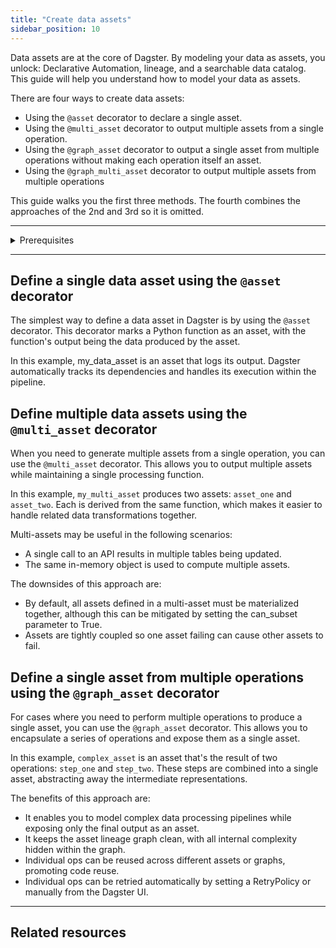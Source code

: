 ```yaml
---
title: "Create data assets"
sidebar_position: 10
---
```


Data assets are at the core of Dagster. By modeling your data as assets, you unlock: Declarative Automation, lineage, and a searchable data catalog. This guide will help you understand how to model your data as assets.

There are four ways to create data assets:

* Using the `@asset` decorator to declare a single asset.
* Using the `@multi_asset` decorator to output multiple assets from a single operation.
* Using the `@graph_asset` decorator to output a single asset from multiple operations without making each operation itself an asset.
* Using the `@graph_multi_asset` decorator to output multiple assets from multiple operations

This guide walks you the first three methods. The fourth combines the approaches of the 2nd and 3rd so it is omitted.

***

<details>
  <summary>Prerequisites</summary>

To follow the steps in this guide, you'll need:

* Dagster installed and a working project setup

</details>

***

## Define a single data asset using the `@asset` decorator

The simplest way to define a data asset in Dagster is by using the `@asset` decorator. This decorator marks a Python function as an asset, with the function's output being the data produced by the asset.

<CodeExample filePath="guides/data-assets/data-assets/asset_docorator.py" language="python" title="Using @dg.asset decorator" />

In this example, my\_data\_asset is an asset that logs its output. Dagster automatically tracks its dependencies and handles its execution within the pipeline.

## Define multiple data assets using the `@multi_asset` decorator

When you need to generate multiple assets from a single operation, you can use the `@multi_asset` decorator. This allows you to output multiple assets while maintaining a single processing function.

<CodeExample filePath="guides/data-assets/data-assets/multi_asset_docorator.py" language="python" title="Using @dg.multi_asset decorator" />

In this example, `my_multi_asset` produces two assets: `asset_one` and `asset_two`. Each is derived from the same function, which makes it easier to handle related data transformations together.

Multi-assets may be useful in the following scenarios:

* A single call to an API results in multiple tables being updated.
* The same in-memory object is used to compute multiple assets.

The downsides of this approach are:

* By default, all assets defined in a multi-asset must be materialized together, although this can be mitigated by setting the can\_subset parameter to True.
* Assets are tightly coupled so one asset failing can cause other assets to fail.

## Define a single asset from multiple operations using the `@graph_asset` decorator

For cases where you need to perform multiple operations to produce a single asset, you can use the `@graph_asset` decorator. This allows you to encapsulate a series of operations and expose them as a single asset.

<CodeExample filePath="guides/data-assets/data-assets/graph_asset_docorator.py" language="python" title="Using @dg.graph_asset decorator" />

In this example, `complex_asset` is an asset that's the result of two operations: `step_one` and `step_two`. These steps are combined into a single asset, abstracting away the intermediate representations.

The benefits of this approach are:

* It enables you to model complex data processing pipelines while exposing only the final output as an asset.
* It keeps the asset lineage graph clean, with all internal complexity hidden within the graph.
* Individual ops can be reused across different assets or graphs, promoting code reuse.
* Individual ops can be retried automatically by setting a RetryPolicy or manually from the Dagster UI.

***

## Related resources

<!-- TODO: add links to relevant API documentation here.
Link to @asset api
Link to @multi\_asset api.
Link to @graph\_asset api.
Link to @grpah\_multi\_asset api. -->
